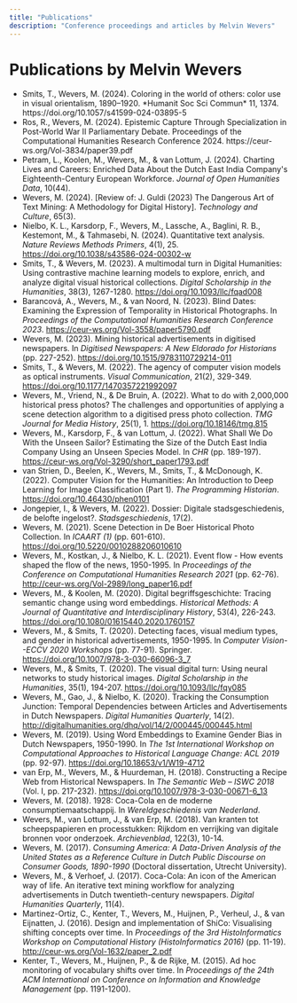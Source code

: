 ```yaml
---
title: "Publications"
description: "Conference proceedings and articles by Melvin Wevers"
---
```


<h1>Publications by Melvin Wevers</h1>

<ul class="publications">
    <li class="publication">
        Smits, T., Wevers, M. (2024). Coloring in the world of others: color use in visual orientalism, 1890–1920. *Humanit Soc Sci Commun* 11, 1374. https://doi.org/10.1057/s41599-024-03895-5
    </li>
       <li class="publication">
        Ros, R., Wevers, M. (2024). Epistemic Capture Through Specialization in Post-World War II Parliamentary Debate. Proceedings of the Computational Humanities Research Conference 2024. https://ceur-ws.org/Vol-3834/paper39.pdf
    </li>
    <li class="publication">
        Petram, L., Koolen, M., Wevers, M., & van Lottum, J. (2024). Charting Lives and Careers: Enriched Data About the Dutch East India Company's Eighteenth-Century European Workforce. <i>Journal of Open Humanities Data</i>, 10(44).
    </li>
    <li class="publication">
        Wevers, M. (2024). [Review of: J. Guldi (2023) The Dangerous Art of Text Mining: A Methodology for Digital History]. <i>Technology and Culture</i>, 65(3).
    </li>
    <li class="publication">
        Nielbo, K. L., Karsdorp, F., Wevers, M., Lassche, A., Baglini, R. B., Kestemont, M., & Tahmasebi, N. (2024). Quantitative text analysis. <i>Nature Reviews Methods Primers</i>, 4(1), 25. <a href="https://doi.org/10.1038/s43586-024-00302-w">https://doi.org/10.1038/s43586-024-00302-w</a>
    </li>
    <li class="publication">
        Smits, T., & Wevers, M. (2023). A multimodal turn in Digital Humanities: Using contrastive machine learning models to explore, enrich, and analyze digital visual historical collections. <i>Digital Scholarship in the Humanities</i>, 38(3), 1267-1280. <a href="https://doi.org/10.1093/llc/fqad008">https://doi.org/10.1093/llc/fqad008</a>
    </li>
    <li class="publication">
        Barancová, A., Wevers, M., & van Noord, N. (2023). Blind Dates: Examining the Expression of Temporality in Historical Photographs. In <i>Proceedings of the Computational Humanities Research Conference 2023</i>. <a href="https://ceur-ws.org/Vol-3558/paper5790.pdf">https://ceur-ws.org/Vol-3558/paper5790.pdf</a>
    </li>
    <li class="publication">
        Wevers, M. (2023). Mining historical advertisements in digitised newspapers. In <i>Digitised Newspapers: A New Eldorado for Historians</i> (pp. 227-252). <a href="https://doi.org/10.1515/9783110729214-011">https://doi.org/10.1515/9783110729214-011</a>
    </li>
    <li class="publication">
        Smits, T., & Wevers, M. (2022). The agency of computer vision models as optical instruments. <i>Visual Communication</i>, 21(2), 329-349. <a href="https://doi.org/10.1177/1470357221992097">https://doi.org/10.1177/1470357221992097</a>
    </li>
    <li class="publication">
        Wevers, M., Vriend, N., & De Bruin, A. (2022). What to do with 2,000,000 historical press photos? The challenges and opportunities of applying a scene detection algorithm to a digitised press photo collection. <i>TMG Journal for Media History</i>, 25(1), 1. <a href="https://doi.org/10.18146/tmg.815">https://doi.org/10.18146/tmg.815</a>
    </li>
    <li class="publication">
        Wevers, M., Karsdorp, F., & van Lottum, J. (2022). What Shall We Do With the Unseen Sailor? Estimating the Size of the Dutch East India Company Using an Unseen Species Model. In <i>CHR</i> (pp. 189-197). <a href="https://ceur-ws.org/Vol-3290/short_paper1793.pdf">https://ceur-ws.org/Vol-3290/short_paper1793.pdf</a>
    </li>
    <li class="publication">
        van Strien, D., Beelen, K., Wevers, M., Smits, T., & McDonough, K. (2022). Computer Vision for the Humanities: An Introduction to Deep Learning for Image Classification (Part 1). <i>The Programming Historian</i>. <a href="https://doi.org/10.46430/phen0101">https://doi.org/10.46430/phen0101</a>
    </li>
    <li class="publication">
        Jongepier, I., & Wevers, M. (2022). Dossier: Digitale stadsgeschiedenis, de belofte ingelost?. <i>Stadsgeschiedenis</i>, 17(2).
    </li>
    <li class="publication">
        Wevers, M. (2021). Scene Detection in De Boer Historical Photo Collection. In <i>ICAART (1)</i> (pp. 601-610). <a href="https://doi.org/10.5220/0010288206010610">https://doi.org/10.5220/0010288206010610</a>
    </li>
    <li class="publication">
        Wevers, M., Kostkan, J., & Nielbo, K. L. (2021). Event flow - How events shaped the flow of the news, 1950-1995. In <i>Proceedings of the Conference on Computational Humanities Research 2021</i> (pp. 62-76). <a href="http://ceur-ws.org/Vol-2989/long_paper16.pdf">http://ceur-ws.org/Vol-2989/long_paper16.pdf</a>
    </li>
    <li class="publication">
        Wevers, M., & Koolen, M. (2020). Digital begriffsgeschichte: Tracing semantic change using word embeddings. <i>Historical Methods: A Journal of Quantitative and Interdisciplinary History</i>, 53(4), 226-243. <a href="https://doi.org/10.1080/01615440.2020.1760157">https://doi.org/10.1080/01615440.2020.1760157</a>
    </li>
    <li class="publication">
        Wevers, M., & Smits, T. (2020). Detecting faces, visual medium types, and gender in historical advertisements, 1950-1995. In <i>Computer Vision--ECCV 2020 Workshops</i> (pp. 77-91). Springer. <a href="https://doi.org/10.1007/978-3-030-66096-3_7">https://doi.org/10.1007/978-3-030-66096-3_7</a>
    </li>
    <li class="publication">
        Wevers, M., & Smits, T. (2020). The visual digital turn: Using neural networks to study historical images. <i>Digital Scholarship in the Humanities</i>, 35(1), 194-207. <a href="https://doi.org/10.1093/llc/fqy085">https://doi.org/10.1093/llc/fqy085</a>
    </li>
    <li class="publication">
        Wevers, M., Gao, J., & Nielbo, K. (2020). Tracking the Consumption Junction: Temporal Dependencies between Articles and Advertisements in Dutch Newspapers. <i>Digital Humanities Quarterly</i>, 14(2). <a href="http://digitalhumanities.org/dhq/vol/14/2/000445/000445.html">http://digitalhumanities.org/dhq/vol/14/2/000445/000445.html</a>
    </li>
    <li class="publication">
        Wevers, M. (2019). Using Word Embeddings to Examine Gender Bias in Dutch Newspapers, 1950-1990. In <i>The 1st International Workshop on Computational Approaches to Historical Language Change: ACL 2019</i> (pp. 92-97). <a href="https://doi.org/10.18653/v1/W19-4712">https://doi.org/10.18653/v1/W19-4712</a>
    </li>
    <li class="publication">
        van Erp, M., Wevers, M., & Huurdeman, H. (2018). Constructing a Recipe Web from Historical Newspapers. In <i>The Semantic Web – ISWC 2018</i> (Vol. I, pp. 217-232). <a href="https://doi.org/10.1007/978-3-030-00671-6_13">https://doi.org/10.1007/978-3-030-00671-6_13</a>
    </li>
    <li class="publication">
        Wevers, M. (2018). 1928: Coca-Cola en de moderne consumptiemaatschappij. In <i>Wereldgeschiedenis van Nederland</i>.
    </li>
    <li class="publication">
        Wevers, M., van Lottum, J., & van Erp, M. (2018). Van kranten tot scheepspapieren en processtukken: Rijkdom en verrijking van digitale bronnen voor onderzoek. <i>Archievenblad</i>, 122(3), 10-14.
    </li>
    <li class="publication">
        Wevers, M. (2017). <i>Consuming America: A Data-Driven Analysis of the United States as a Reference Culture in Dutch Public Discourse on Consumer Goods, 1890-1990</i> (Doctoral dissertation, Utrecht University).
    </li>
    <li class="publication">
        Wevers, M., & Verhoef, J. (2017). Coca-Cola: An icon of the American way of life. An iterative text mining workflow for analyzing advertisements in Dutch twentieth-century newspapers. <i>Digital Humanities Quarterly</i>, 11(4).
    </li>
    <li class="publication">
        Martinez-Ortiz, C., Kenter, T., Wevers, M., Huijnen, P., Verheul, J., & van Eijnatten, J. (2016). Design and implementation of ShiCo: Visualising shifting concepts over time. In <i>Proceedings of the 3rd HistoInformatics Workshop on Computational History (HistoInformatics 2016)</i> (pp. 11-19). <a href="http://ceur-ws.org/Vol-1632/paper_2.pdf">http://ceur-ws.org/Vol-1632/paper_2.pdf</a>
    </li>
    <li class="publication">
        Kenter, T., Wevers, M., Huijnen, P., & de Rijke, M. (2015). Ad hoc monitoring of vocabulary shifts over time. In <i>Proceedings of the 24th ACM International on Conference on Information and Knowledge Management</i> (pp. 1191-1200).
    </li>
</ul>